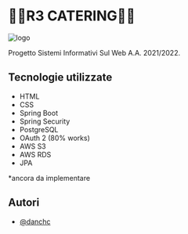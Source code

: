 
# 🥐🥞R3 CATERING🥞🥐
![logo](https://i.ibb.co/KFbWHLW/r3-logo-v1.png)

Progetto Sistemi Informativi Sul Web A.A. 2021/2022.




## Tecnologie utilizzate

- HTML
- CSS
- Spring Boot
- Spring Security
- PostgreSQL
- OAuth 2 (80% works)
- AWS S3
- AWS RDS
- JPA

*ancora da implementare


## Autori

- [@danchc](https://www.github.com/danchc)

